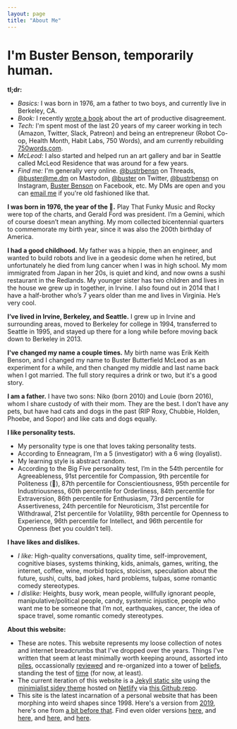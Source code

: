 ```yaml
---
layout: page
title: "About Me"
---
```

# I'm Buster Benson, temporarily human.

**tl;dr:** 

- *Basics:* I was born in 1976, am a father to two boys, and currently live in Berkeley, CA. 
- *Book:* I recently [wrote a book](https://busterbenson.com/whyareweyelling) about the art of productive disagreement. 
- *Tech:* I'm spent most of the last 20 years of my career working in tech (Amazon, Twitter, Slack, Patreon) and being an entrepreneur (Robot Co-op, Health Month, Habit Labs, 750 Words), and am currently rebuilding [750words.com](https://new.750words.com). 
- *McLeod:* I also started and helped run an art gallery and bar in Seattle called McLeod Residence that was around for a few years. 
- *Find me:* I'm generally very online. [@bustrbensn](https://www.threads.net/@bustrbensn) on Threads, [@buster@me.dm](https://me.dm/@buster) on Mastodon, [@buster](https://twitter.com/buster) on Twitter, [@bustrbensn](https://instagram.com/bustrbensn) on Instagram, [Buster Benson](https://facebook.com/busterbenson) on Facebook, etc. My DMs are open and you can <a href="mailto:{{ 'buster@benson.fm' | encode_email }}">email me</a> if you're old fashioned like that. 

**I was born in 1976, the year of the 🐲.** Play That Funky Music and Rocky were top of the charts, and Gerald Ford was president. I’m a Gemini, which of course doesn’t mean anything. My mom collected bicentennial quarters to commemorate my birth year, since it was also the 200th birthday of America.

**I had a good childhood.** My father was a hippie, then an engineer, and wanted to build robots and live in a geodesic dome when he retired, but unfortunately he died from lung cancer when I was in high school. My mom immigrated from Japan in her 20s, is quiet and kind, and now owns a sushi restaurant in the Redlands. My younger sister has two children and lives in the house we grew up in together, in Irvine. I also found out in 2014 that I have a half-brother who’s 7 years older than me and lives in Virginia. He’s very cool.

**I’ve lived in Irvine, Berkeley, and Seattle.** I grew up in Irvine and surrounding areas, moved to Berkeley for college in 1994, transferred to Seattle in 1995, and stayed up there for a long while before moving back down to Berkeley in 2013. 

**I've changed my name a couple times.** My birth name was Erik Keith Benson, and I changed my name to Buster Butterfield McLeod as an experiment for a while, and then changed my middle and last name back when I got married. The full story requires a drink or two, but it's a good story. 

**I am a father.** I have two sons: Niko (born 2010) and Louie (born 2016), whom I share custody of with their mom. They are the best. I don’t have any pets, but have had cats and dogs in the past (RIP Roxy, Chubbie, Holden, Phoebe, and Sopor) and like cats and dogs equally.

**I like personality tests.** 

- My personality type is one that loves taking personality tests. 
- According to Enneagram, I’m a 5 (investigator) with a 6 wing (loyalist). 
- My learning style is abstract random. 
- According to the Big Five personality test, I’m in the 54th percentile for Agreeableness, 91st percentile for Compassion, 9th percentile for Politeness (🖕), 87th percentile for Conscientiousness, 95th percentile for Industriousness, 60th percentile for Orderliness, 84th percentile for Extraversion, 86th percentile for Enthusiasm, 73rd percentile for Assertiveness, 24th percentile for Neuroticism, 31st percentile for Withdrawal, 21st percentile for Volatility, 98th percentile for Openness to Experience, 96th percentile for Intellect, and 96th percentile for Openness (bet you couldn’t tell).

**I have likes and dislikes.** 

- *I like:* High-quality conversations, quality time, self-improvement, cognitive biases, systems thinking, kids, animals, games, writing, the internet, coffee, wine, morbid topics, stoicism, speculation about the future, sushi, cults, bad jokes, hard problems, tulpas, some romantic comedy stereotypes. 
- *I dislike:* Heights, busy work, mean people, willfully ignorant people, manipulative/political people, candy, systemic injustice, people who want me to be someone that I’m not, earthquakes, cancer, the idea of space travel, some romantic comedy stereotypes.

**About this website:** 

- These are notes. This website represents my loose collection of notes and internet breadcrumbs that I've dropped over the years. Things I've written that seem at least minimally worth keeping around, assorted into [piles](/piles), occassionally [reviewed](/pile/year-in-review) and re-organized into a tower of [beliefs](/codex), standing the test of [time](/life-in-weeks) (for now, at least). 
- The current iteration of this website is a [Jekyll static site](https://jekyllrb.com/) using the [minimialist sidey theme](https://github.com/ronv/sidey) hosted on [Netlify](https://www.netlify.com/) via [this Github repo](https://github.com/busterbenson/notes).
- This site is the latest incarnation of a personal website that has been morphing into weird shapes since 1998. Here's a version from [2019](https://2019.busterbenson.com/me), here's one from [a bit before that](http://2017.busterbenson.com). Find even older versions [here](https://web.archive.org/web/20140418111024/http://busterbenson.com/), and [here](https://web.archive.org/web/20070104225801/http://bustermcleod.com/), and [here](https://web.archive.org/web/20041215024700/http://erikbenson.com/), and [here](https://web.archive.org/web/20010202090600/http://mockerybird.com/).

